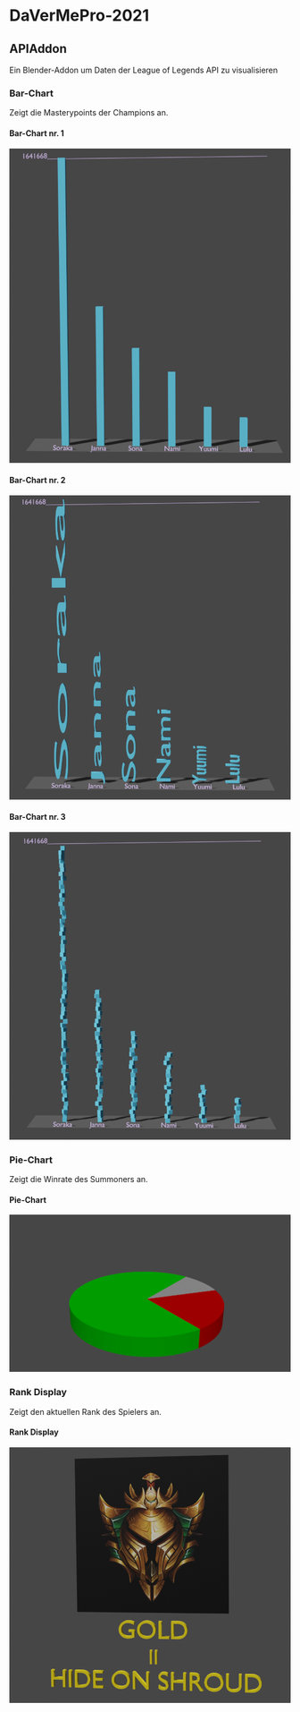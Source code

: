 # DaVerMePro-2021

## APIAddon
Ein Blender-Addon um Daten der League of Legends API zu visualisieren 

### Bar-Chart
Zeigt die Masterypoints der Champions an. 

#### Bar-Chart nr. 1
<img src="https://github.com/meixshp/DaVerMePro-2021/blob/main/Pictures/CubeBarchart.png">

#### Bar-Chart nr. 2
<img src="https://github.com/meixshp/DaVerMePro-2021/blob/main/Pictures/NameBarchart.png">

#### Bar-Chart nr. 3
<img src="https://github.com/meixshp/DaVerMePro-2021/blob/main/Pictures/CubetowerBarchart.png">

### Pie-Chart
Zeigt die Winrate des Summoners an. 

#### Pie-Chart
<img src="https://github.com/meixshp/DaVerMePro-2021/blob/main/Pictures/Pie-chart1.png">

### Rank Display
Zeigt den aktuellen Rank des Spielers an. 

#### Rank Display
<img src="https://github.com/meixshp/DaVerMePro-2021/blob/main/Pictures/Display-Ranking.png">


<!-- Di 7.12 Zwischenpräsentationen

10-20 min

1. Stand
2. Was wollt ihr erreichen
3. Nice to have Features
4. Was für Addons/Technologien gibt es bereits
    - was hebt euer Addon (nicht) davon ab
5. Schwierigkeiten bei der Entwicklung/Konzeption -->
